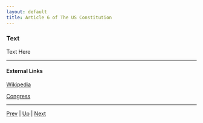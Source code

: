 ```yaml
---
layout: default
title: Article 6 of The US Constitution
---
```


### Text
Text Here

---
#### External Links
[Wikipedia](https://en.wikipedia.org/wiki/Article_Six_of_the_United_States_Constitution)

[Congress](https://constitution.congress.gov/constitution/article-6/)

---

[Prev](article_5.md) | [Up](README.md) | [Next](article_7.md)
